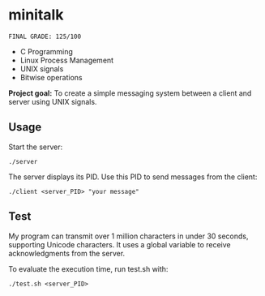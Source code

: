 # minitalk
```
FINAL GRADE: 125/100
```
- C Programming
- Linux Process Management
- UNIX signals
- Bitwise operations
  
**Project goal:** To create a simple messaging system between a client and server using UNIX signals.

## Usage
Start the server:
```
./server
```
The server displays its PID. Use this PID to send messages from the client:
```
./client <server_PID> "your message"
```
## Test
My program can transmit over 1 million characters in under 30 seconds, supporting Unicode characters. It uses a global variable to receive acknowledgments from the server.

To evaluate the execution time, run test.sh with:
```
./test.sh <server_PID>
```
